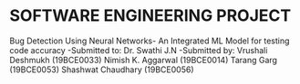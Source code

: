 # SOFTWARE ENGINEERING PROJECT
Bug Detection Using Neural Networks- An Integrated ML Model for testing code accuracy
-Submitted to: Dr. Swathi J.N
-Submitted by: 
Vrushali Deshmukh (19BCE0033)
Nimish K. Aggarwal (19BCE0014)
Tarang Garg (19BCE0053)
Shashwat Chaudhary (19BCE0056)
